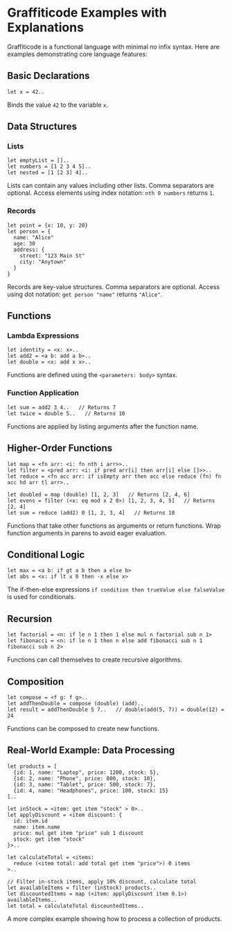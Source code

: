 # Graffiticode Examples with Explanations

Graffiticode is a functional language with minimal no infix syntax. Here are examples demonstrating core language features:

## Basic Declarations

```gc
let x = 42..
```
Binds the value `42` to the variable `x`.

## Data Structures

### Lists

```gc
let emptyList = []..
let numbers = [1 2 3 4 5]..
let nested = [1 [2 3] 4]..
```
Lists can contain any values including other lists. Comma separators are optional. Access elements using index notation: `nth 0 numbers` returns `1`.

### Records

```gc
let point = {x: 10, y: 20}
let person = {
  name: "Alice"
  age: 30
  address: {
    street: "123 Main St"
    city: "Anytown"
  }
}
```
Records are key-value structures. Comma separators are optional. Access using dot notation: `get person "name"` returns `"Alice"`.

## Functions

### Lambda Expressions

```gc
let identity = <x: x>..
let add2 = <a b: add a b>..
let double = <x: add x x>..
```
Functions are defined using the `<parameters: body>` syntax.

### Function Application

```gc
let sum = add2 3 4..   // Returns 7
let twice = double 5..   // Returns 10
```
Functions are applied by listing arguments after the function name.

## Higher-Order Functions

```gc
let map = <fn arr: <i: fn nth i arr>>..
let filter = <pred arr: <i: if pred arr[i] then arr[i] else []>>..
let reduce = <fn acc arr: if isEmpty arr then acc else reduce (fn) fn acc hd arr tl arr>..

let doubled = map (double) [1, 2, 3]   // Returns [2, 4, 6]
let evens = filter (<x: eq mod x 2 0>) [1, 2, 3, 4, 5]   // Returns [2, 4]
let sum = reduce (add2) 0 [1, 2, 3, 4]   // Returns 10
```
Functions that take other functions as arguments or return functions. Wrap function
arguments in parens to avoid eager evaluation.

## Conditional Logic

```gc
let max = <a b: if gt a b then a else b>
let abs = <x: if lt x 0 then -x else x>
```
The if-then-else expressions `if condition then trueValue else falseValue` is used for conditionals.

## Recursion

```gc
let factorial = <n: if le n 1 then 1 else mul n factorial sub n 1>
let fibonacci = <n: if le n 1 then n else add fibonacci sub n 1 fibonacci sub n 2>
```
Functions can call themselves to create recursive algorithms.

## Composition

```gc
let compose = <f g: f g>..
let addThenDouble = compose (double) (add)..
let result = addThenDouble 5 7..   // double(add(5, 7)) = double(12) = 24
```
Functions can be composed to create new functions.

## Real-World Example: Data Processing

```gc
let products = [
  {id: 1, name: "Laptop", price: 1200, stock: 5},
  {id: 2, name: "Phone", price: 800, stock: 10},
  {id: 3, name: "Tablet", price: 500, stock: 7},
  {id: 4, name: "Headphones", price: 100, stock: 15}
]..

let inStock = <item: get item "stock" > 0>..
let applyDiscount = <item discount: {
  id: item.id
  name: item.name
  price: mul get item "price" sub 1 discount
  stock: get item "stock"
}>..

let calculateTotal = <items:
  reduce (<item total: add total get item "price">) 0 items
>..

// Filter in-stock items, apply 10% discount, calculate total
let availableItems = filter (inStock) products..
let discountedItems = map (<item: applyDiscount item 0.1>) availableItems..
let total = calculateTotal discountedItems..
```
A more complex example showing how to process a collection of products.
